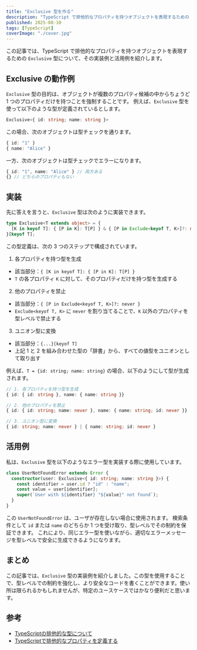 ```yaml
---
title: "Exclusive 型を作る"
description: "TypeScript で排他的なプロパティを持つオブジェクトを表現するための Exclusive 型の実装と活用例"
published: 2025-08-10
tags: [TypeScript]
coverImage: "./cover.jpg"
---
```

この記事では、TypeScript で排他的なプロパティを持つオブジェクトを表現するための `Exclusive` 型について、その実装例と活用例を紹介します。

## Exclusive の動作例

`Exclusive` 型の目的は、オブジェクトが複数のプロパティ候補の中からちょうど 1 つのプロパティだけを持つことを強制することです。
例えば、`Exclusive` 型を使って以下のような型が定義されているとします。

```ts
Exclusive<{ id: string; name: string }>
```

この場合、次のオブジェクトは型チェックを通ります。

```ts
{ id: "1" }
{ name: "Alice" }
```

一方、次のオブジェクトは型チェックでエラーになります。

```ts
{ id: "1", name: "Alice" } // 両方ある
{} // どちらのプロパティもない
```

## 実装

先に答えを言うと、`Exclusive` 型は次のように実装できます。

```ts
type Exclusive<T extends object> = {
  [K in keyof T]: { [P in K]: T[P] } & { [P in Exclude<keyof T, K>]?: never };
}[keyof T];
```

この型定義は、次の 3 つのステップで構成されています。

1. 各プロパティを持つ型を生成
  - 該当部分：`{ [K in keyof T]: { [P in K]: T[P] }`
  - `T` の各プロパティ `K` に対して、そのプロパティだけを持つ型を生成する
2. 他のプロパティを禁止
  - 該当部分：`{ [P in Exclude<keyof T, K>]?: never }`
  - `Exclude<keyof T, K>` に `never` を割り当てることで、`K` 以外のプロパティを型レベルで禁止する
3. ユニオン型に変換
  - 該当部分：`{...}[keyof T]`
  - 上記 1 と 2 を組み合わせた型の「辞書」から、すべての値型をユニオンとして取り出す

例えば、`T = {id: string; name: string}` の場合、以下のようにして型が生成されます。

```ts
// 1. 各プロパティを持つ型を生成
{ id: { id: string }, name: { name: string }}

// 2. 他のプロパティを禁止
{ id: { id: string; name: never }, name: { name: string; id: never }}

// 3. ユニオン型に変換
{ id: string; name: never } | { name: string; id: never }
```

## 活用例

私は、`Exclusive` 型を以下のようなエラー型を実装する際に使用しています。

```ts
class UserNotFoundError extends Error {
  constructor(user: Exclusive<{ id: string; name: string }>) {
    const identifier = user.id ? "id" : "name";
    const value = user[identifier];
    super(`User with ${identifier} "${value}" not found`);
  }
}
```

この `UserNotFoundError` は、ユーザが存在しない場合に使用されます。
検索条件として `id` または `name` のどちらか 1 つを受け取り、型レベルでその制約を保証できます。
これにより、同じエラー型を使いながら、適切なエラーメッセージを型レベルで安全に生成できるようになります。

## まとめ

この記事では、`Exclusive` 型の実装例を紹介しました。この型を使用することで、型レベルでの制約を強化し、より安全なコードを書くことができます。使い所は限られるかもしれませんが、特定のユースケースではかなり便利だと思います。

## 参考

- [TypeScriptの排他的な型について](https://qiita.com/Shuhei-pp/items/339a5ba746b9cda0e791)
- [TypeScriptで排他的なプロパティを定義する](https://miyauchi.dev/ja/posts/exclusive-property/)